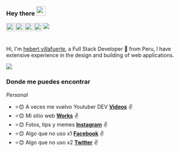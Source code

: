 ### Hey there <img src="https://media.giphy.com/media/hvRJCLFzcasrR4ia7z/giphy.gif" width="25px">

<a href="https://twitter.com/hebertdev1">
  <img align="left" alt="hebert villafuerte | Twitter" width="22px" src="https://cdn.jsdelivr.net/npm/simple-icons@v3/icons/twitter.svg" />
</a>

<a href="https://www.linkedin.com/in/hebertdev/">
  <img align="left" alt="hebertdev1 LinkdeIN" width="22px" src="https://cdn.jsdelivr.net/npm/simple-icons@v3/icons/linkedin.svg" />
</a>

<a href="https://www.instagram.com/hebertdev1/">
  <img align="left" alt="Hebertdev1 Instagram" width="22px" src="https://cdn.jsdelivr.net/npm/simple-icons@v3/icons/instagram.svg" />
</a>

<a href="https://www.youtube.com/channel/UCvVxuO28XPe-fC6khHyAA_Q">
  <img align="left" alt="Hebertdev1 Youtube" width="22px" src="https://cdn.jsdelivr.net/npm/simple-icons@v3/icons/youtube.svg" />
</a>

![](https://visitor-badge.glitch.me/badge?page_id=hebertdev1.hebertdev1)

<br />

Hi, I'm [hebert villafuerte](https://hebertdev.tk/), a Full Stack Developer 🚀 from Peru, I have extensive experience in the design and building of web applications.

<img  src="https://raw.githubusercontent.com/hebertdev1/hebertdev1/master/javascript.gif" />
  


### Donde me puedes encontrar

_Personal_
* :star::blush: A veces me vuelvo Youtuber DEV **[Videos](https://www.youtube.com/channel/UCvVxuO28XPe-fC6khHyAA_Q)** :v:
* :star::blush: Mi sitio web **[Works](https://hebertdev.tk/works)** :v:
* :star::blush: Fotos, tips y memes **[Instagram](https://www.instagram.com/hebertdev1)** :v:
* :star::blush: Algo que no uso x1 **[Facebook](https://facebook.com/hebertdev1)** :v:
* :star::blush: Algo que no uso x2 **[Twitter](https://twitter.com/hebertdev1)** :v:
